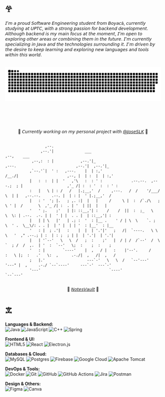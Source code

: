 # 𖣂  
𝘐’𝘮 𝘢 𝘱𝘳𝘰𝘶𝘥 𝘚𝘰𝘧𝘵𝘸𝘢𝘳𝘦 𝘌𝘯𝘨𝘪𝘯𝘦𝘦𝘳𝘪𝘯𝘨 𝘴𝘵𝘶𝘥𝘦𝘯𝘵 𝘧𝘳𝘰𝘮 𝘉𝘰𝘺𝘢𝘤á, 𝘤𝘶𝘳𝘳𝘦𝘯𝘵𝘭𝘺 𝘴𝘵𝘶𝘥𝘺𝘪𝘯𝘨 𝘢𝘵 𝘜𝘗𝘛𝘊, 𝘸𝘪𝘵𝘩 𝘢 𝘴𝘵𝘳𝘰𝘯𝘨 𝘱𝘢𝘴𝘴𝘪𝘰𝘯 𝘧𝘰𝘳 𝘣𝘢𝘤𝘬𝘦𝘯𝘥 𝘥𝘦𝘷𝘦𝘭𝘰𝘱𝘮𝘦𝘯𝘵. 𝘈𝘭𝘵𝘩𝘰𝘶𝘨𝘩 𝘣𝘢𝘤𝘬𝘦𝘯𝘥 𝘪𝘴 𝘮𝘺 𝘮𝘢𝘪𝘯 𝘧𝘰𝘤𝘶𝘴 𝘢𝘵 𝘵𝘩𝘦 𝘮𝘰𝘮𝘦𝘯𝘵, 𝘐’𝘮 𝘰𝘱𝘦𝘯 𝘵𝘰 𝘦𝘹𝘱𝘭𝘰𝘳𝘪𝘯𝘨 𝘰𝘵𝘩𝘦𝘳 𝘢𝘳𝘦𝘢𝘴 𝘰𝘳 𝘤𝘰𝘮𝘣𝘪𝘯𝘪𝘯𝘨 𝘵𝘩𝘦𝘮 𝘪𝘯 𝘵𝘩𝘦 𝘧𝘶𝘵𝘶𝘳𝘦. 𝘐’𝘮 𝘤𝘶𝘳𝘳𝘦𝘯𝘵𝘭𝘺 𝘴𝘱𝘦𝘤𝘪𝘢𝘭𝘪𝘻𝘪𝘯𝘨 𝘪𝘯 𝘑𝘢𝘷𝘢 𝘢𝘯𝘥 𝘵𝘩𝘦 𝘵𝘦𝘤𝘩𝘯𝘰𝘭𝘰𝘨𝘪𝘦𝘴 𝘴𝘶𝘳𝘳𝘰𝘶𝘯𝘥𝘪𝘯𝘨 𝘪𝘵. 𝘐'𝘮 𝘥𝘳𝘪𝘷𝘦𝘯 𝘣𝘺 𝘵𝘩𝘦 𝘥𝘦𝘴𝘪𝘳𝘦 𝘵𝘰 𝘬𝘦𝘦𝘱 𝘭𝘦𝘢𝘳𝘯𝘪𝘯𝘨 𝘢𝘯𝘥 𝘦𝘹𝘱𝘭𝘰𝘳𝘪𝘯𝘨 𝘯𝘦𝘸 𝘭𝘢𝘯𝘨𝘶𝘢𝘨𝘦𝘴 𝘢𝘯𝘥 𝘵𝘰𝘰𝘭𝘴 𝘸𝘪𝘵𝘩𝘪𝘯 𝘵𝘩𝘪𝘴 𝘸𝘰𝘳𝘭𝘥.<br><br>

<div align="center" >  

<picture>
   
   <source media="(prefers-color-scheme: dark)" srcset="https://raw.githubusercontent.com/monxvoll/monxvoll/output/github-snake-dark.svg" />
  
   <source media="(prefers-color-scheme: light)" srcset="https://raw.githubusercontent.com/monxvoll/monxvoll/output/github-snake.svg" />
   
   <img alt="GitHub contribution snake animation" src="https://raw.githubusercontent.com/monxvoll/monxvoll/output/github-snake.svg" />
  </picture>

</div>




#
<br><br>

<p align="center">🍬 𝘊𝘶𝘳𝘳𝘦𝘯𝘵𝘭𝘺 𝘸𝘰𝘳𝘬𝘪𝘯𝘨 𝘰𝘯 𝘮𝘺 𝘱𝘦𝘳𝘴𝘰𝘯𝘢𝘭 𝘱𝘳𝘰𝘫𝘦𝘤𝘵 𝘸𝘪𝘵𝘩 <a href="https://github.com/JoseSLK">@𝘑𝘰𝘴𝘦𝘚𝘓𝘒</a> 🍬</p>

 ```text
                                                                                                                     
                   ,--.                                                                                                  
                 ,--.'|              ___                                                                 ,--,    ___     
             ,--,:  : |            ,--.'|_                             ,---.                           ,--.'|  ,--.'|_   
            ,`--.'`|  ' :   ,---.    |  | :,'                           /__./|                      ,--, |  | :  |  | :,'  
            |   :  :  | |  '   ,'\   :  : ' :             .--.--.  ,---.;  ; |                    ,'_ /| :  : '  :  : ' :  
            :   |   \ | : /   /   |.;__,'  /     ,---.   /  /    '/___/ \  | |   ,--.--.     .--. |  | : |  ' |.;__,'  /   
            |   : '  '; |.   ; ,. :|  |   |     /     \ |  :  /`./\   ;  \ ' |  /       \  ,'_ /| :  . | '  | ||  |   |    
            '   ' ;.    ;'   | |: ::__,'| :    /    /  ||  :  ;_   \   \  \: | .--.  .-. | |  ' | |  . . |  | ::__,'| :    
            |   | | \   |'   | .; :  '  : |__ .    ' / | \  \    `. ;   \  ' .  \__\/: . . |  | ' |  | | '  : |__'  : |__  
            '   : |  ; .'|   :    |  |  | '.'|'   ;   /|  `----.   \ \   \   '  ," .--.; | :  | : ;  ; | |  | '.'|  | '.'| 
            |   | '`--'   \   \  /   ;  :    ;'   |  / | /  /`--'  /  \   `  ; /  /  ,.  | '  :  `--'   \;  :    ;  :    ; 
            '   : |        `----'    |  ,   / |   :    |'--'.     /    :   \ |;  :   .'   \:  ,      .-./|  ,   /|  ,   /  
            ;   |.'                   ---`-'   \   \  /   `--'---'      '---" |  ,     .-./ `--`----'     ---`-'  ---`-'   
            '---'                               `----'                         `--`---'                                    
                                                                                                               
```           
<p align="center"> 🎈 <a href="https://github.com/monxvoll/NotesVault">𝘕𝘰𝘵𝘦𝘴𝘝𝘢𝘶𝘭𝘵</a> 🎈 </p> 


# 𖠊 

**Languages & Backend:**  
![Java](https://img.shields.io/badge/java-%23ED8B00.svg?style=for-the-badge&logo=openjdk&logoColor=white) 
![JavaScript](https://img.shields.io/badge/javascript-%23323330.svg?style=for-the-badge&logo=javascript&logoColor=%23F7DF1E) 
![C++](https://img.shields.io/badge/c++-%2300599C.svg?style=for-the-badge&logo=c%2B%2B&logoColor=white) 
![Spring](https://img.shields.io/badge/spring-%236DB33F.svg?style=for-the-badge&logo=spring&logoColor=white)  
 
**Frontend & UI:**  
![HTML5](https://img.shields.io/badge/html5-%23E34F26.svg?style=for-the-badge&logo=html5&logoColor=white) 
![React](https://img.shields.io/badge/react-%2320232a.svg?style=for-the-badge&logo=react&logoColor=%2361DAFB) 
![Electron.js](https://img.shields.io/badge/Electron-191970?style=for-the-badge&logo=Electron&logoColor=white)

**Databases & Cloud:**  
![MySQL](https://img.shields.io/badge/mysql-4479A1.svg?style=for-the-badge&logo=mysql&logoColor=white) 
![Postgres](https://img.shields.io/badge/postgres-%23316192.svg?style=for-the-badge&logo=postgresql&logoColor=white) 
![Firebase](https://img.shields.io/badge/firebase-%23039BE5.svg?style=for-the-badge&logo=firebase) 
![Google Cloud](https://img.shields.io/badge/GoogleCloud-%234285F4.svg?style=for-the-badge&logo=google-cloud&logoColor=white) 
![Apache Tomcat](https://img.shields.io/badge/apache%20tomcat-%23F8DC75.svg?style=for-the-badge&logo=apache-tomcat&logoColor=black)

**DevOps & Tools:**  
![Docker](https://img.shields.io/badge/docker-%230db7ed.svg?style=for-the-badge&logo=docker&logoColor=white) 
![Git](https://img.shields.io/badge/git-%23F05033.svg?style=for-the-badge&logo=git&logoColor=white) 
![GitHub](https://img.shields.io/badge/github-%23121011.svg?style=for-the-badge&logo=github&logoColor=white) 
![GitHub Actions](https://img.shields.io/badge/github%20actions-%232671E5.svg?style=for-the-badge&logo=githubactions&logoColor=white) 
![Jira](https://img.shields.io/badge/jira-%230A0FFF.svg?style=for-the-badge&logo=jira&logoColor=white) 
![Postman](https://img.shields.io/badge/Postman-FF6C37?style=for-the-badge&logo=postman&logoColor=white)

**Design & Others:**  
![Figma](https://img.shields.io/badge/figma-%23F24E1E.svg?style=for-the-badge&logo=figma&logoColor=white) 
![Canva](https://img.shields.io/badge/Canva-%2300C4CC.svg?style=for-the-badge&logo=Canva&logoColor=white)

 

  




